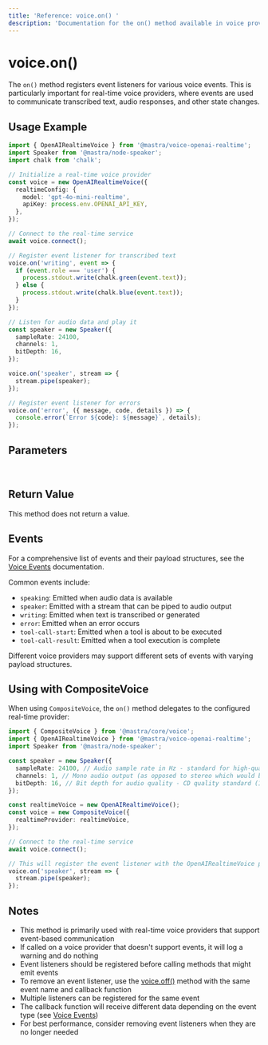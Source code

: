 ```yaml
---
title: 'Reference: voice.on() '
description: 'Documentation for the on() method available in voice providers, which registers event listeners for voice events.'
---
```


# voice.on()

The `on()` method registers event listeners for various voice events. This is particularly important for real-time voice providers, where events are used to communicate transcribed text, audio responses, and other state changes.

## Usage Example

```typescript
import { OpenAIRealtimeVoice } from '@mastra/voice-openai-realtime';
import Speaker from '@mastra/node-speaker';
import chalk from 'chalk';

// Initialize a real-time voice provider
const voice = new OpenAIRealtimeVoice({
  realtimeConfig: {
    model: 'gpt-4o-mini-realtime',
    apiKey: process.env.OPENAI_API_KEY,
  },
});

// Connect to the real-time service
await voice.connect();

// Register event listener for transcribed text
voice.on('writing', event => {
  if (event.role === 'user') {
    process.stdout.write(chalk.green(event.text));
  } else {
    process.stdout.write(chalk.blue(event.text));
  }
});

// Listen for audio data and play it
const speaker = new Speaker({
  sampleRate: 24100,
  channels: 1,
  bitDepth: 16,
});

voice.on('speaker', stream => {
  stream.pipe(speaker);
});

// Register event listener for errors
voice.on('error', ({ message, code, details }) => {
  console.error(`Error ${code}: ${message}`, details);
});
```

## Parameters

<br />
<PropertiesTable
  content={[
    {
      name: "event",
      type: "string",
      description:
        "Name of the event to listen for. See the [Voice Events](./voice.events) documentation for a list of available events.",
      isOptional: false,
    },
    {
      name: "callback",
      type: "function",
      description:
        "Callback function that will be called when the event occurs. The callback signature depends on the specific event.",
      isOptional: false,
    },
  ]}
/>

## Return Value

This method does not return a value.

## Events

For a comprehensive list of events and their payload structures, see the [Voice Events](./voice.events) documentation.

Common events include:

- `speaking`: Emitted when audio data is available
- `speaker`: Emitted with a stream that can be piped to audio output
- `writing`: Emitted when text is transcribed or generated
- `error`: Emitted when an error occurs
- `tool-call-start`: Emitted when a tool is about to be executed
- `tool-call-result`: Emitted when a tool execution is complete

Different voice providers may support different sets of events with varying payload structures.

## Using with CompositeVoice

When using `CompositeVoice`, the `on()` method delegates to the configured real-time provider:

```typescript
import { CompositeVoice } from '@mastra/core/voice';
import { OpenAIRealtimeVoice } from '@mastra/voice-openai-realtime';
import Speaker from '@mastra/node-speaker';

const speaker = new Speaker({
  sampleRate: 24100, // Audio sample rate in Hz - standard for high-quality audio on MacBook Pro
  channels: 1, // Mono audio output (as opposed to stereo which would be 2)
  bitDepth: 16, // Bit depth for audio quality - CD quality standard (16-bit resolution)
});

const realtimeVoice = new OpenAIRealtimeVoice();
const voice = new CompositeVoice({
  realtimeProvider: realtimeVoice,
});

// Connect to the real-time service
await voice.connect();

// This will register the event listener with the OpenAIRealtimeVoice provider
voice.on('speaker', stream => {
  stream.pipe(speaker);
});
```

## Notes

- This method is primarily used with real-time voice providers that support event-based communication
- If called on a voice provider that doesn't support events, it will log a warning and do nothing
- Event listeners should be registered before calling methods that might emit events
- To remove an event listener, use the [voice.off()](./voice.off) method with the same event name and callback function
- Multiple listeners can be registered for the same event
- The callback function will receive different data depending on the event type (see [Voice Events](./voice.events))
- For best performance, consider removing event listeners when they are no longer needed
